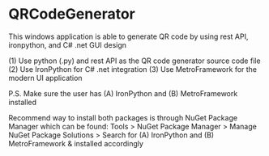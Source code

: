 # QRCodeGenerator
This windows application is able to generate QR code by using rest API, ironpython, and C# .net GUI design

(1) Use python (.py) and rest API as the QR code generator source code file
(2) Use IronPython for C# .net integration
(3) Use MetroFramework for the modern UI application


P.S. Make sure the user has (A) IronPython and (B) MetroFramework installed

Recommend way to install both packages is through NuGet Package Manager which can be found:
Tools > NuGet Package Manager > Manage NuGet Package Solutions > Search for (A) IronPython and (B) MetroFramework & installed accordingly
